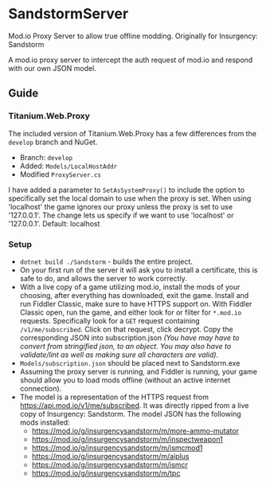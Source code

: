 # SandstormServer
Mod.io Proxy Server to allow true offline modding. Originally for Insurgency: Sandstorm

A mod.io proxy server to intercept the auth request of mod.io and respond with our own JSON model.

## Guide

### Titanium.Web.Proxy

The included version of Titanium.Web.Proxy has a few differences from the `develop` branch and NuGet.
- Branch: `develop`
- Added: `Models/LocalHostAddr`
- Modified `ProxyServer.cs`

I have added a parameter to `SetAsSystemProxy()` to include the option to specifically set the local domain to use when the proxy is set. When using 'localhost' the game ignores our proxy unless the proxy is set to use '127.0.0.1'. The change lets us specify if we want to use 'localhost' or '127.0.0.1'. Default: localhost

### Setup

- `dotnet build ./Sandstorm` - builds the entire project.
- On your first run of the server it will ask you to install a certificate, this is safe to do, and allows the server to work correctly.
- With a live copy of a game utilizing mod.io, install the mods of your choosing, after everything has downloaded, exit the game. Install and run Fiddler Classic, make sure to have HTTPS support on. With Fiddler Classic open, run the game, and either look for or filter for `*.mod.io` requests. Specifically look for a `GET` request containing `/v1/me/subscribed`. Click on that request, click decrypt. Copy the corresponding JSON into subscription.json *(You have may have to convert from stringified json, to an object. You may also have to validate/lint as well as making sure all characters are valid)*.
- `Models/subscription.json` should be placed next to Sandstorm.exe
- Assuming the proxy server is running, and Fiddler is running, your game should allow you to load mods offline (without an active internet connection).
- The model is a representation of the HTTPS request from https://api.mod.io/v1/me/subscribed. It was directly ripped from a live copy of Insurgency: Sandstorm. The model JSON has the following mods installed:
    - https://mod.io/g/insurgencysandstorm/m/more-ammo-mutator
    - https://mod.io/g/insurgencysandstorm/m/inspectweapon1
    - https://mod.io/g/insurgencysandstorm/m/ismcmod1
    - https://mod.io/g/insurgencysandstorm/m/aiplus
    - https://mod.io/g/insurgencysandstorm/m/ismcr
    - https://mod.io/g/insurgencysandstorm/m/tpc